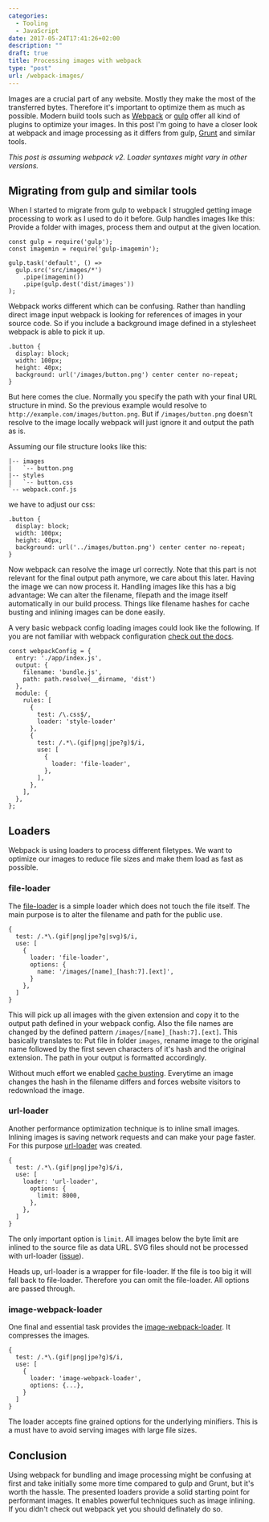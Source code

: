 ```yaml
---
categories:
  - Tooling
  - JavaScript
date: 2017-05-24T17:41:26+02:00
description: ""
draft: true
title: Processing images with webpack
type: "post"
url: /webpack-images/
---
```


Images are a crucial part of any website. Mostly they make the most of the transferred bytes. Therefore it's important to optimize them as much as possible. Modern build tools such as [Webpack](https://webpack.js.org/) or [gulp](http://gulpjs.com/) offer all kind of plugins to optimize your images. In this post I'm going to have a closer look at webpack and image processing as it differs from gulp, [Grunt](https://gruntjs.com/) and similar tools.

*This post is assuming webpack v2. Loader syntaxes might vary in other versions.*

## Migrating from gulp and similar tools

When I started to migrate from gulp to webpack I struggled getting image processing to work as I used to do it before. Gulp handles images like this: Provide a folder with images, process them and output at the given location.

<pre class="language-javascript"><code>const gulp = require('gulp');
const imagemin = require('gulp-imagemin');

gulp.task('default', () =>
  gulp.src('src/images/*')
    .pipe(imagemin())
    .pipe(gulp.dest('dist/images'))
);</code></pre>

Webpack works different which can be confusing. Rather than handling direct image input webpack is looking for references of images in your source code. So if you include a background image defined in a stylesheet webpack is able to pick it up.

<pre class="language-css"><code>.button {
  display: block;
  width: 100px;
  height: 40px;
  background: url('/images/button.png') center center no-repeat;
}</code></pre>

But here comes the clue. Normally you specify the path with your final URL structure in mind. So the previous example would resolve to `http://example.com/images/button.png`. But if `/images/button.png` doesn't resolve to the image locally webpack will just ignore it and output the path as is.

Assuming our file structure looks like this:

<pre><code>|-- images
|   `-- button.png
|-- styles
|   `-- button.css
`-- webpack.conf.js
</code></pre>

we have to adjust our css:

<pre class="language-css"><code>.button {
  display: block;
  width: 100px;
  height: 40px;
  background: url('../images/button.png') center center no-repeat;
}</code></pre>

Now webpack can resolve the image url correctly. Note that this part is not relevant for the final output path anymore, we care about this later. Having the image we can now process it. Handling images like this has a big advantage: We can alter the filename, filepath and the image itself automatically in our build process. Things like filename hashes for cache busting and inlining images can be done easily.

A very basic webpack config loading images could look like the following. If you are not familiar with webpack configuration [check out the docs](https://webpack.js.org/guides/get-started/).

<pre class="language-javascript"><code>const webpackConfig = {
  entry: './app/index.js',
  output: {
    filename: 'bundle.js',
    path: path.resolve(__dirname, 'dist')
  },
  module: {
    rules: [
      {
        test: /\.css$/,
        loader: 'style-loader'
      },
      {
        test: /.*\.(gif|png|jpe?g)$/i,
        use: [
          {
            loader: 'file-loader',
          },
        ],
      },
    ],
  },
};</code></pre>

## Loaders

Webpack is using loaders to process different filetypes. We want to optimize our images to reduce file sizes and make them load as fast as possible.

### file-loader

The [file-loader](https://github.com/webpack-contrib/file-loader) is a simple loader which does not touch the file itself. The main purpose is to alter the filename and path for the public use.

<pre class="language-javascript"><code>{
  test: /.*\.(gif|png|jpe?g|svg)$/i,
  use: [
    {
      loader: 'file-loader',
      options: {
        name: '/images/[name]_[hash:7].[ext]',
      }
    },
  ]
}</code></pre>

This will pick up all images with the given extension and copy it to the output path defined in your webpack config. Also the file names are changed by the defined pattern `/images/[name]_[hash:7].[ext]`. This basically translates to: Put file in folder `images`, rename image to the original name followed by the first seven characters of it's hash and the original extension. The path in your output is formatted accordingly.

Without much effort we enabled [cache busting](https://www.keycdn.com/support/what-is-cache-busting/). Everytime an image changes the hash in the filename differs and forces website visitors to redownload the image.

### url-loader

Another performance optimization technique is to inline small images. Inlining images is saving network requests and can make your page faster. For this purpose [url-loader](https://github.com/webpack-contrib/url-loader) was created.

<pre class="language-javascript"><code>{
  test: /.*\.(gif|png|jpe?g)$/i,
  use: [
    loader: 'url-loader',
      options: {
        limit: 8000,
      },
    },
  ]
}</code></pre>

The only important option is `limit`. All images below the byte limit are inlined to the source file as data URL. SVG files should not be processed with url-loader ([issue](https://github.com/webpack-contrib/url-loader/issues/6#issuecomment-63182275)).

<div class="notice">Heads up, url-loader is a wrapper for file-loader. If the file is too big it will fall back to file-loader. Therefore you can omit the file-loader. All options are passed through.</div>

### image-webpack-loader

One final and essential task provides the [image-webpack-loader](https://github.com/tcoopman/image-webpack-loader). It compresses the images.

<pre class="language-javascript"><code>{
  test: /.*\.(gif|png|jpe?g)$/i,
  use: [
    {
      loader: 'image-webpack-loader',
      options: {...},
    }
  ]
}</code></pre>

The loader accepts fine grained options for the underlying minifiers. This is a must have to avoid serving images with large file sizes.

## Conclusion

Using webpack for bundling and image processing might be confusing at first and take initially some more time compared to gulp and Grunt, but it's worth the hassle. The presented loaders provide a solid starting point for performant images. It enables powerful techniques such as image inlining. If you didn't check out webpack yet you should definately do so.
